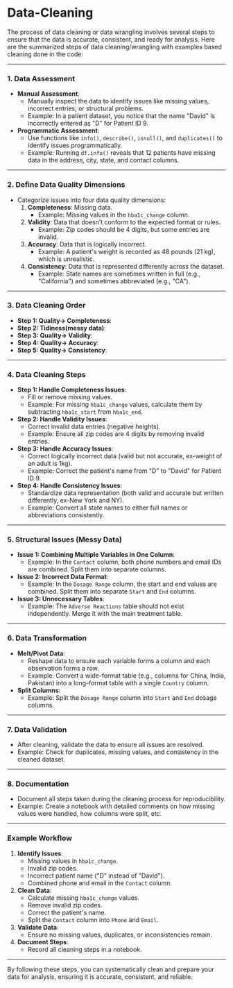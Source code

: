 # Data-Cleaning

The process of data cleaning or data wrangling involves several steps to ensure that the data is accurate, consistent, and ready for analysis. Here are the summarized steps of data cleaning/wrangling with examples based cleaning done in the code:

---

### **1. Data Assessment**
   - **Manual Assessment**: 
     - Manually inspect the data to identify issues like missing values, incorrect entries, or structural problems.
     - Example: In a patient dataset, you notice that the name "David" is incorrectly entered as "D" for Patient ID 9.
   - **Programmatic Assessment**:
     - Use functions like `info()`, `describe()`, `isnull()`, and `duplicates()` to identify issues programmatically.
     - Example: Running `df.info()` reveals that 12 patients have missing data in the address, city, state, and contact columns.

---

### **2. Define Data Quality Dimensions**
   - Categorize issues into four data quality dimensions:
     1. **Completeness**: Missing data.
         - Example: Missing values in the `hba1c_change` column.
     2. **Validity**: Data that doesn’t conform to the expected format or rules.
         - Example: Zip codes should be 4 digits, but some entries are invalid.
     3. **Accuracy**: Data that is logically incorrect.
         - Example: A patient's weight is recorded as 48 pounds (21 kg), which is unrealistic.
     4. **Consistency**: Data that is represented differently across the dataset.
         - Example: State names are sometimes written in full (e.g., "California") and sometimes abbreviated (e.g., "CA").

---

### **3. Data Cleaning Order**
   - **Step 1: Quality-> Completeness**:
   - **Step 2: Tidiness(messy data)**:
   - **Step 3: Quality-> Validity**:
   - **Step 4: Quality-> Accuracy**:
   - **Step 5: Quality-> Consistency**:

---

### **4. Data Cleaning Steps**
   - **Step 1: Handle Completeness Issues**:
     - Fill or remove missing values.
     - Example: For missing `hba1c_change` values, calculate them by subtracting `hba1c_start` from `hba1c_end`.
   - **Step 2: Handle Validity Issues**:
     - Correct invalid data entries (negative heights).
     - Example: Ensure all zip codes are 4 digits by removing invalid entries.
   - **Step 3: Handle Accuracy Issues**:
     - Correct logically incorrect data (valid but not accurate, ex-weight of an adult is 1kg).
     - Example: Correct the patient's name from "D" to "David" for Patient ID 9.
   - **Step 4: Handle Consistency Issues**:
     - Standardize data representation (both valid and accurate but written differently, ex-New York and NY).
     - Example: Convert all state names to either full names or abbreviations consistently.

---

### **5. Structural Issues (Messy Data)**
   - **Issue 1: Combining Multiple Variables in One Column**:
     - Example: In the `Contact` column, both phone numbers and email IDs are combined. Split them into separate columns.
   - **Issue 2: Incorrect Data Format**:
     - Example: In the `Dosage Range` column, the start and end values are combined. Split them into separate `Start` and `End` columns.
   - **Issue 3: Unnecessary Tables**:
     - Example: The `Adverse Reactions` table should not exist independently. Merge it with the main treatment table.

---

### **6. Data Transformation**
   - **Melt/Pivot Data**:
     - Reshape data to ensure each variable forms a column and each observation forms a row.
     - Example: Convert a wide-format table (e.g., columns for China, India, Pakistan) into a long-format table with a single `Country` column.
   - **Split Columns**:
     - Example: Split the `Dosage Range` column into `Start` and `End` dosage columns.

---

### **7. Data Validation**
   - After cleaning, validate the data to ensure all issues are resolved.
   - Example: Check for duplicates, missing values, and consistency in the cleaned dataset.

---

### **8. Documentation**
   - Document all steps taken during the cleaning process for reproducibility.
   - Example: Create a notebook with detailed comments on how missing values were handled, how columns were split, etc.

---

### **Example Workflow**
1. **Identify Issues**:
   - Missing values in `hba1c_change`.
   - Invalid zip codes.
   - Incorrect patient name ("D" instead of "David").
   - Combined phone and email in the `Contact` column.
2. **Clean Data**:
   - Calculate missing `hba1c_change` values.
   - Remove invalid zip codes.
   - Correct the patient's name.
   - Split the `Contact` column into `Phone` and `Email`.
3. **Validate Data**:
   - Ensure no missing values, duplicates, or inconsistencies remain.
4. **Document Steps**:
   - Record all cleaning steps in a notebook.

---

By following these steps, you can systematically clean and prepare your data for analysis, ensuring it is accurate, consistent, and reliable.
